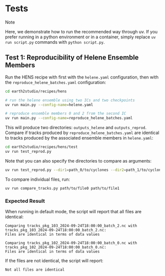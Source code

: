 # Tests

> [!Note]
> Here, we demonstrate how to run the recommended way through uv.
If you prefer running in a python environment or in a container, simply
replace `uv run script.py` commands with `python script.py`.

## Test 1: Reproducibility of Helene Ensemble Members

Run the HENS recipe with first with the `helene.yaml` configuration,
then with the `reproduce_helene_batches.yaml` configuration:

```bash
cd earth2studio/recipes/hens

# run the helene ensemble using two ICs and two checkpoints
uv run main.py --config-name=helene.yaml

# reproduce ensemble members 0 and 2 from the second IC
uv run main.py --config-name=reproduce_helene_batches.yaml
```

This will produce two directories: `outputs_helene` and `outputs_reprod`.
Compare if tracks produced by `reproduce_helene_batches.yaml` are identical
to tracks produced by the associated ensemble members in `helene.yaml`:

```bash
cd earth2studio/recipes/hens/test
uv run test_reprod.py
```

Note that you can also specify the directories to compare as arguments:

```bash
uv run test_reprod.py --dir1=path_0/to/cyclones --dir2=path_1/to/cyclones
```

To compare individual files, run:

```bash
uv run compare_tracks.py path/to/file0 path/to/file1
```

### Expected Result

When running in default mode, the script will report that all files are identical:

```text
Comparing tracks_pkg_103_2024-09-24T18:00:00_batch_2.nc with tracks_pkg_103_2024-09-24T18:00:00_batch_2.nc:
Files are identical in terms of data values

Comparing tracks_pkg_102_2024-09-24T18:00:00_batch_0.nc with tracks_pkg_102_2024-09-24T18:00:00_batch_0.nc:
Files are identical in terms of data values
```

If the files are not identical, the script will report:

```text
Not all files are identical
```
